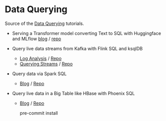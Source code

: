 Data Querying
=============

Source of the [Data Querying](https://medium.com/data-querying) tutorials.


- Serving a Transformer model converting Text to SQL with Huggingface and MLflow [blog]() / [repo]()

- Query live data streams from Kafka with Flink SQL and ksqlDB
  - [Log Analysis](https://medium.com/data-querying/live-sql-querying-live-logs-and-sending-live-updates-easily-e6297150cf92) / [Repo](stream-sql-logs)
  - [Querying Streams](https://medium.com/data-querying/how-to-easily-query-live-streams-of-data-with-kafka-and-flink-sql-7fa80731e9bd) / [Repo](stream-sql-demo)

- Query data via Spark SQL
  - [Blog](https://medium.com/data-querying/a-sparksql-editor-via-hue-and-the-spark-sql-server-f82e72bbdfc7) / [Repo](spark)

- Query live data in a Big Table like HBase with Phoenix SQL
  - [Blog](https://medium.com/data-querying/phoenix-brings-sql-to-hbase-and-let-you-query-kafka-data-streams-8fd2edda1401) / [Repo](big-table-hbase)


    pre-commit install
